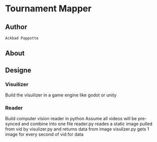 # Tournament Mapper
## Author
    Ackbad Pappotte

## About

## Designe
### Visuilizer
Build the visuilizer in a game engine like godot or unity

### Reader
Build computer vision reader in python
Assume all videos will be pre-synced and combine into one file
reader.py reades a static image pulled from vid by visulizer.py and returns data from image
visulizer.py gets 1 image for every second of vid for data
